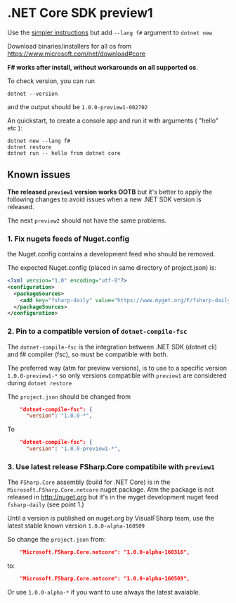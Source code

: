 # .NET Core SDK preview1

Use the [simpler instructions](https://www.microsoft.com/net/core) but add `--lang f#` argument to `dotnet new`

Download binaries/installers for all os from https://www.microsoft.com/net/download#core

**F# works after install, without workarounds on all supported os**.

To check version, you can run

```
dotnet --version
```

and the output should be `1.0.0-preview1-002702`



An quickstart, to create a console app and run it with arguments ( "hello" etc ):

```
dotnet new --lang f#
dotnet restore
dotnet run -- hello from dotnet core
```

## Known issues

**The released `preview1` version works OOTB** but it's better to apply the following changes to avoid issues when a new .NET SDK version is released.

The next `preview2` should not have the same problems.

### 1. Fix nugets feeds of Nuget.config

the Nuget.config contains a development feed who should be removed.

The expected Nuget.config (placed in same directory of project.json) is:

```xml
<?xml version="1.0" encoding="utf-8"?>
<configuration>
  <packageSources>
    <add key="fsharp-daily" value="https://www.myget.org/F/fsharp-daily/api/v3/index.json" />
  </packageSources>
</configuration>
```

### 2. Pin to a compatible version of `dotnet-compile-fsc`

The `dotnet-compile-fsc` is the integration between .NET SDK (dotnet cli) and f# compiler (fsc), so must
be compatible with both.

The preferred way (atm for preview versions), is to use to a specific version `1.0.0-preview1-*` so only versions
compatible with `preview1` are considered during `dotnet restore`

The `project.json` should be changed from

```json
    "dotnet-compile-fsc": {
      "version": "1.0.0-*",
```

To

```json
    "dotnet-compile-fsc": {
      "version": "1.0.0-preview1-*",
```

### 3. Use latest release FSharp.Core compatibile with `preview1`

The `FSharp.Core` assembly (build for .NET Core) is in the `Microsoft.FSharp.Core.netcore` nuget package.
Atm the package is not released in http://nuget.org but it's in the myget development nuget 
feed `fsharp-daily` (see point 1.)

Until a version is published on nuget.org by VisualFSharp team, use the latest stable known version `1.0.0-alpha-160509`

So change the `project.json` from:

```json
    "Microsoft.FSharp.Core.netcore": "1.0.0-alpha-160316",
```

to:

```json
    "Microsoft.FSharp.Core.netcore": "1.0.0-alpha-160509",
```

Or use `1.0.0-alpha-*` if you want to use always the latest avaiable.



